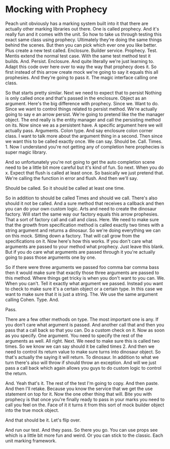 # Mocking with Prophecy

Peach unit obviously has a marking system built into it that there are actually
other marking libraries out there. One is called prophecy. And it's really fun
and it comes with the unit. So how to take us through testing this exact same
class using prophecy. Ultimately they're doing the same things behind the
scenes. But then you can pick which ever one you like better. Plus create a new
test called. Enclosure. Builder service. Prophecy. Test. Mentis extend the
normal test case. With the same test method test it builds. And. Persist.
Enclosure. And quite literally we're just learning to. Adapt this code over
here over to way the way that prophecy does it. So first instead of this arrow
create mock we're going to say it equals this all prophesies. And they're going
to pass it. The magic interface calling one class.

So that starts pretty similar. Next we need to expect that to persist Nothing
is only called once and that's passed in the enclosure. Object as an argument.
Here's the big difference with prophecy. Since we. Want to do. Since we want to
control things related to persist method. We're actually going to say e an
arrow persist. We're going to pretend like the the manager object. The end
really is the entity manager and call the persisting method on its. Now since
we as a persistent have. A specific argument here we will actually pass.
Arguments. Colon type. And say enclosure colon corner class. I want to talk
more about the argument thing in a second. Then since we want this to be called
exactly once. We can say. Should be. Call. Times. 1. Now I understand you're
not getting any of completion here prophecies is super magic library.

And so unfortunately you're not going to get the auto completion scene need to
be a little bit more careful but it's kind of fun. So next. When you do x.
Expect that flush is called at least once. So basically we just pretend that.
We're calling the function in error and flush. And then we'll say.

Should be called. So it should be called at least one time.

So in addition to should be called Times and should we call. There's also
should it not be called. And a sure method that receives a callback and then
you can do your own custom logic. Arts and need to create the dinosaur factory.
Will start the same way our factory equals this arrow prophesies. That a sort
of factory call and call and class. Here. We need to make sure that the growth
from specification method is called exactly two times with a string argument
and returns a dinosaur. So we're doing everything we can on this mock. Sitting
down a factory. That will call grow from the specifications on it. Now here's
how this works. If you don't care what arguments are passed to your method what
prophecy. Just leave this blank. But if you do care what arguments are passed
through it you're actually going to pass those arguments one by one.

So if there were three arguments we passed foo comma bar comma bass then it
would make sure that exactly those three arguments are passed to this method.
Where things get tricky is when you don't want to you can. We. When you can't.
Tell it exactly what argument we passed. Instead you want to check to make sure
it's a certain object or a certain type. In this case we want to make sure that
it is just a string. The. We use the same argument calling Cohen. Type. And.

Pass.

There are a few other methods on type. The most important one is any. If you
don't care what argument is passed. And another call that and then you pass
that a call back so that you can. Do a custom check on it. Now as soon as you
specify. One argument. You need to specify the rest of the arguments as well.
All right. Next. We need to make sure this is called two times. So we know we
can say should it be called times 2. And then we need to control its return
value to make sure turns into dinosaur object. So that's actually the saying it
will return. To dinosaur. In addition to what we turn there's also will throw
if should throw an exception. And will we just pass a call back which again
allows you guys to do custom logic to control the return.

And. Yeah that's it. The rest of the test I'm going to copy. And then paste.
And then I'll retake. Because you know the service that we get the use
statement on top for it. Now the one other thing that will. Bite you with
prophecy is that once you're finally ready to pass in your marks you need to
call you feel on the. Face of it it turns it from this sort of mock builder
object into the true mock object.

And that should be it. Let's flip over.

And run our test. And they pass. So there you go. You can use props see which
is a little bit more fun and weird. Or you can stick to the classic. Each unit
marking framework.
